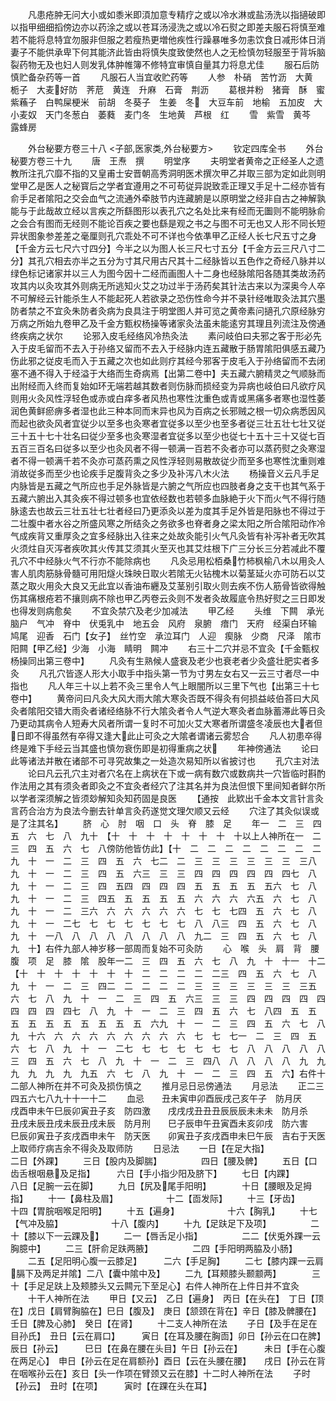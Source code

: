 <!-- { "loadSidebar": true } -->
　　凡患疮肿无问大小或如黍米即湏加意专精疗之或以冷水淋或盐汤洗以指擿破即以指甲细细搯傍边亦以药涂之或以苍耳汤浸洗之或以冷石熨之即差夫服石将慎至难若不能将息特宜勿服非但服之若瘦热更増他疾性行躁暴唯多勿恚饮食日减形体日消妻子不能供承卑下何其能济此皆由将慎失度致使然也人之无检慎勿轻服至于背坼脑裂药物无及也妇人则发乳体肿帷簿不修特宜审慎自量其力将息尤佳
　　服石后防慎贮备杂药等一首
　　凡服石人当宜收贮药等
　　人参　朴硝　苦竹沥　大黄　栀子　大麦好防　荠苨　黄连　升麻　石膏　荆沥
　　葛根并粉　猪膏　酥　蜜　紫蘓子　白鸭屎梗米　前胡　冬葵子　生姜　冬　大豆车前　地榆　五加皮　大小麦奴　天门冬葱白　萎蕤　麦门冬　生地黄　芦根　红
　　雪　紫雪　黄芩　露蜂房








　　外台秘要方卷三十八
<子部,医家类,外台秘要方>
　　钦定四库全书
　　外台秘要方卷三十九
　　唐　王焘　撰
　　明堂序
　　夫明堂者黄帝之正经圣人之遗教所注孔穴靡不指的又皇甫士安晋朝高秀洞明医术撰次甲乙并取三部为定如此则明堂甲乙是医人之秘寳后之学者宜遵用之不可苟従异説致乖正理又手足十二经亦皆有俞手足者隂阳之交会血气之流通外牵肢节内连藏腑是以原明堂之经非自古之神解孰能与于此哉故立经以言疾之所繇图形以表孔穴之名处比来有经而无圗则不能明脉俞之会合有图而无经则不能论百疾之要也繇是观之书之与图不可无也又人形不同长短异状图象参差差之毫厘则孔穴乖处不可不详也今依凖甲乙正经人长七尺五寸之身【千金方云七尺六寸四分】今半之以为图人长三尺七寸五分【千金方云三尺八寸二分】其孔穴相去亦半之五分为寸其尺用古尺其十二经脉皆以五色作之奇经八脉并以绿色标记诸家并以三人为图今因十二经而画图人十二身也经脉隂阳各随其类故汤药攻其内以灸攻其外则病无所逃知火艾之功过半于汤药矣其针法古来以为深奥今人卒不可解经云针能杀生人不能起死人若欲录之恐伤性命今并不录针经唯取灸法其穴墨防者禁之不宜灸朱防者灸病为良具注于明堂图人并可览之黄帝素问擿孔穴原经脉穷万病之所始九卷甲乙及千金方甄权杨操等诸家灸法虽未能逺穷其理且列流注及傍通终疾病之状尔
　　论邪入皮毛经络风冷热灸法
　　素问岐伯曰夫邪之客于形必先入于皮毛留而不去入于孙络又留而不去入于经脉内连五藏散于肠胃隂阳俱感五藏乃伤此邪之従皮毛而入于五藏之次也如此则疗其经今邪客于皮毛入于孙络留而不去闭塞不通不得入于经溢于大络而生奇病焉【出第二卷中】夫五藏六腑精灵之气顺脉而出附经而入终而复始如环无端若越其数者则伤脉而损经变为异病也岐伯曰凡欲疗风则用火灸风性浮轻色或赤或白痒多者风热也寒性沈重色或青或黑痛多者寒也湿性萎润色黄鲜瘀痹多者湿也此三种本同而末异也风为百病之长邪贼之根一切众病悉因风而起也欲灸风者宜従少以至多也灸寒者宜従多以至少也至多者従三壮五壮七壮又従三十五十七十壮名曰従少至多也灸寒湿者宜従多以至少也従七十五十三十又従七百五百三百名曰従多以至少也灸风者不得一顿满一百若不灸者亦可以蒸药熨之灸寒湿者不得一顿满千若不灸亦可蒸药熏之风性浮轻则易散故従少而至多也寒性沈重则难消故従多而至少也论疾手足腹背灸之多少及补泻八木火法
　　杨操音义云凡手足内脉皆是五藏之气所应也手足外脉皆是六腑之气所应也四肢者身之支干也其气系于五藏六腑出入其灸疾不得过顿多也宜依经数也若顿多血脉絶于火下而火气不得行随脉逺去也故云三壮五壮七壮者经曰乃更添灸以差为度其手足外皆是阳脉也不得过于二壮腹中者水谷之所盛风寒之所结灸之务欲多也脊者身之梁太阳之所合隂阳动作冷气成疾背又重厚灸之宜多经脉出入往来之处故灸能引火气凡灸皆有补泻补者无吹其火须炷自灭泻者疾吹其火传其艾须其火至灭也其艾炷根下广三分长三分若减此不覆孔穴不中经脉火气不行亦不能除病也
　　凡灸忌用松栢桑竹柿枫榆八木以用灸人害人肌肉筋脉骨髓可用阳燧火珠映日取火若隂无火钻槐木以菊茎延火亦可防石以艾蒸之取火用灸大良又无此宜以香油布纒及艾茎别引取火则去疾不伤人筋骨皆欲得触伤其痛根疮若不攘则病不除也甲乙丙卷云灸则不发者灸故履底令热好熨之三日即发也得发则病愈矣
　　不宜灸禁穴及老少加减法
　　甲乙经
　　头维　下闗　承光　脑户　气冲　脊中　伏兎乳中　地五会　风府　泉腑　瘖门　天府　经渠白环输　鸠尾　迎香　石门【女子】　丝竹空　承泣耳门　人迎　瘈脉　少商　尺泽　隂市　阳闗【甲乙经】少海　小海　睛明　闗冲
　　右三十二穴并忌不宜灸【千金甄权杨操同出第三卷中】
　　凡灸有生熟候人盛衰及老少也衰老者少灸盛壮肥实者多灸
　　凡孔穴皆逐人形大小取手中指头第一节为寸男左女右又一云三寸者尽一中指也
　　凡人年三十以上若不灸三里令人气上眼闇所以三里下气也【出第三十七卷中】
　　黄帝问曰凡灸大风大雨大隂大寒灸否既不得灸有何损益岐伯荅曰大风灸者隂阳交错大雨灸者诸经络脉不行大隂灸者令人气逆大寒灸者血脉蓄滞此等日灸乃更动其病令人短寿大风者所谓一复时不可加火艾大寒者所谓盛冬凌辰也大者但日即不得虽然有卒得又逢大此止可灸之大隂者谓诸云雾恝合
　　凡人初患卒得终是难下手经云当其盛也慎勿衰伤即是初得重病之状
　　年神傍通法
　　论曰此等诸法并散在诸部不可寻究故集之一处造次易知所以省披讨也
　　孔穴主对法
　　论曰凡云孔穴主对者穴名在上病状在下或一病有数穴或数病共一穴皆临时斟酌作法用之其有须灸者即灸之不宜灸者经穴了注其名并为良法但恨下里间知者鲜尔所以学者深须解之皆须玅解知灸知药固是良医
　　【通按　此欵出千金本文言针言灸言药合治方为良法今删去针单言灸药遂觉文理欠顺又云经
　　穴注了其灸似误或是了注其名】
　　脐　心　肘　咽　口　头　脊　膝　足
　　年一　二　三　四　五　六　七　八　九十　【十　十　十　十　十　十　十　十以上人神所在一　二　三　四　五　六　七　八傍防他皆仿此】【十　二　二　二　二　二　二　二　二九　十　一　二　三　四　五　六　七二　二　三　三　三　三　三　三　三八　九　十　一　二　三　四　五　六三　三　三　四　四　四　四　四　四七　八　九　十　一　二　三　四　五四　四　四　四　五　五　五　五　五六　七　八　九　十　一　二　三　四五　五　五　五　五　六　六　六　六五　六　七　八　九　十　一　二　三六　六　六　六　六　六　七　七　七四　五　六　七　八　九　十　一　二七　七　七　七　七　七　七　八　八三　四　五　六　七　八　九　十　一八　八　八　八　八　八　八　八　九二　三　四　五　六　七　八　九　十】右件九部人神岁移一部周而复始不可灸防
　　心　喉　头　肩　背　腰　腹　项　足　膝　隂　股年一二　三　四　五　六　七　八　九　十　十一　十二【十　十　十　十　十　十　十　二　二　二　二　二三　四　五　六　七　八　九　十　一　二　三　四二　二　二　二　二　三　三　三　三　三　三　三五　六　七　八　九　十　一　二　三　四　五　六三　三　三　四　四　四　四　四　四　四　四　四七　八　九　十　一　二　三　四　五　六　七　八四　五　五　五　五　五　五　五　五　五　五　六九　十　一　二　三　四　五　六　七　八　九　十六　六　六　六　六　六　六　六　六　七　七　七一　二　三　四　五　六　七　八　九　十　一　二七　七　七　七　七　七　七　八　八　八　八　八三　四　五　六　七　八　九　十　一　二　三　四八　八　八　八　八　九　九　九　九　九　九　九五　六　七　八　九　十　一　二　三　四　五　六】右件十二部人神所在并不可灸及损伤慎之
　　推月忌日忌傍通法
　　月忌法
　　正二三四五六七八九十十一十二
　　血忌　　丑未寅申卯酉辰戌己亥午子　防月厌　　戌酉申未午巳辰卯寅丑子亥　防四激　　戌戌戌丑丑丑辰辰辰未未未　防月杀　　丑戌未辰丑戌未辰丑戌未辰　防月刑　　巳子辰申午丑寅酉未亥卯戌　防六害　　巳辰卯寅丑子亥戌酉申未午　防天医　　卯寅丑子亥戌酉申未巳午辰　吉右于天医上取师疗病吉余不得灸及取师防
　　日忌法
　　一日【在足大指】　　　　　　二日【外踝】
　　三日【股内及脚腨】　　　　　四日【腰及髀】
　　五日【口齿舌根咽悬及足指】　　　六日【手小指少阳及脐下】
　　七日【内踝】　　　　　　八日【足腕一云在脚】
　　九日【尻及尾手阳明】　　　　十日【腰眼及足拇指】
　　十一【鼻柱及眉】　　　　　　十二【靣发际】
　　十三【牙齿】　　　　　　十四【胃脘咽喉足阳明】
　　十五【遍身】　　　　　　十六【胸乳】
　　十七【气冲及脇】　　　　　　十八【腹内】
　　十九【足趺足下及项】　　　　　二十【膝以下一云踝及】
　　二一【唇舌足小指】　　　　　二二【伏兎外踝一云胸臆中】
　　二三【肝俞足趺两腋】　　　　　二四【手阳明两脇及小肠】
　　二五【足阳明心腹一云膝足】　　　二六【手足胸】
　　二七【膝内踝一云肩膈下及两足并隂】二八【囊中隂中及】
　　二九【耳颊膝头颞颥两】　　　　三十【手足足趺上及颊膝头又云闗元下至足心】右件人神所在上件日并不宜灸
　　十干人神所在法
　　甲日【又云】　乙日【遍身】　丙日【在头在】　丁日【顶在】戊日【肩臂胸脇在】巳日【腹及】　庚日【颔颈在背在】辛日【膝及髀腰在】壬日【脾及心肺】　癸日【在肾】
　　十二支人神所在法
　　子日【及手在足在目孙氏】　丑日【云在肩口】　　　寅日【在耳及腰在胸靣】卯日【孙云在口在脾】　　辰日【孙云】　　　巳日【在鼻在腰在头目】午日【孙云在】　　　未日【手在心腹在两足心】　申日【孙云在足在肩额孙】酉日【云在头腰在腰】　　戌日【孙云在背在咽喉孙云在】亥日【头一作项在臂颈又云在膝】十二时人神所在法
　　子时【孙云】　丑时【在项】　　　寅时【在踝在头在耳】
